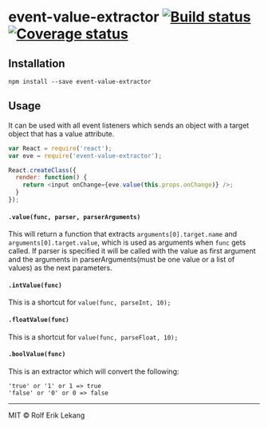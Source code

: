 # event-value-extractor [![Build status][build-badge]][last-build] [![Coverage status][coverage-badge]][last-build]


## Installation

```
npm install --save event-value-extractor
```

## Usage
It can be used with all event listeners which sends an object with
a target object that has a value attribute.

```javascript
var React = require('react');
var eve = require('event-value-extractor');

React.createClass({
  render: function() {
    return <input onChange={eve.value(this.props.onChange)} />;
  }
});
```

#### `.value(func, parser, parserArguments)`
This will return a function that extracts `arguments[0].target.name`
and `arguments[0].target.value`, which is used as arguments when `func`
gets called. If parser is specified it will be called with the value
as first argument and the arguments in parserArguments(must be one
value or a list of values) as the next parameters.

#### `.intValue(func)`
This is a shortcut for `value(func, parseInt, 10);`

#### `.floatValue(func)`
This is a shortcut for `value(func, parseFloat, 10);`

#### `.boolValue(func)`
This is an extractor which will convert the following:
```
'true' or '1' or 1 => true
'false' or '0' or 0 => false
```

----------------------

MIT © Rolf Erik Lekang

[build-badge]: https://ci.frigg.io/relekang/event-value-extractor.svg
[coverage-badge]: https://ci.frigg.io/relekang/event-value-extractor/coverage.svg
[last-build]: https://ci.frigg.io/relekang/event-value-extractor/last

